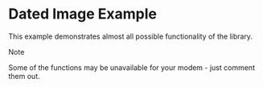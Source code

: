 # Dated Image Example<!--!{#example_all_functions}-->

This example demonstrates almost all possible functionality of the library.

> [!NOTE]
> Some of the functions may be unavailable for your modem - just comment them out.
